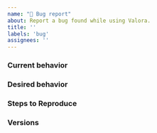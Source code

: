 ```yaml
---
name: "🐛 Bug report"
about: Report a bug found while using Valora.
title: ''
labels: 'bug'
assignees: ''
---
```


<!-- 👋 Use the template below to report a bug. Fill in as much info as possible. 

Have an issue that needs support, e.g. transaction issues specific to an account? Contact our support team in-app, the preferred method, by shaking your device or navigating to: ☰ > (?) Help > Contact. Alternatively, contact support from our website 👉 https://valoraapp.com/support

Have a question about development? Join our Discord 👉 https://discord.gg/7tKnCbHv5j

As an open source project - it may take some time for your issue to be addressed. Please be patient and we will respond as soon as we can. 🙏 -->

### Current behavior
<!-- A description including screenshots, videos, etc. -->

### Desired behavior
<!-- Please provide a clear description of what should happen.-->

### Steps to Reproduce
<!-- Provide steps that we emulate on our machine to see the issue. -->

### Versions

<!-- Valora version, operating system e.g. iOS (14.5) or Android (11), device e.g. iPhone 12 Max and any additional information as needed -->
<!-- If possible, please update Valora to latest version and check if the bug is still present. -->